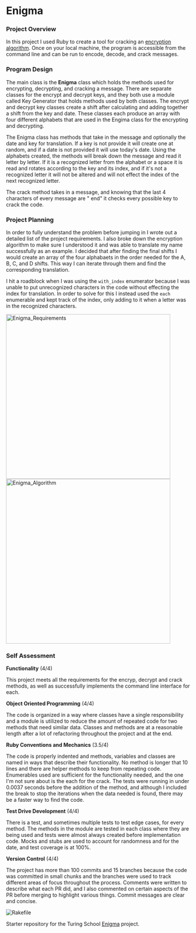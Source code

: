 # Enigma

### Project Overview

In this project I used Ruby to create a tool for cracking an [encryption algorithm](https://backend.turing.io/module1/projects/enigma/encryption). Once on your local machine, the program is accessible from the command line and can be run to encode, decode, and crack messages.

### Program Design

The main class is the **Enigma** class which holds the methods used for encrypting, decrypting, and cracking a message. There are separate classes for the encrypt and decrypt keys, and they both use a module called Key Generator that holds methods used by both classes. The encrypt and decrypt key classes create a shift after calculating and adding together a shift from the key and date. These classes each produce an array with four different alphabets that are used in the Engima class for the encrypting and decrypting.

The Enigma class has methods that take in the message and optionally the date and key for translation. If a key is not provide it will create one at random, and if a date is not provided it will use today's date. Using the alphabets created, the methods will break down the message and read it letter by letter. If it is a recognized letter from the alphabet or a space it is read and rotates according to the key and its index, and if it's not a recognized letter it will not be altered and will not effect the index of the next recognized letter.

The crack method takes in a message, and knowing that the last 4 characters of every message are "  end" it checks every possible key to crack the code.

### Project Planning

In order to fully understand the problem before jumping in I wrote out a detailed list of the project requirements. I also broke down the encryption algorithm to make sure I understood it and was able to translate my name successfully as an example. I decided that after finding the final shifts I would create an array of the four alphabaets in the order needed for the A, B, C, and D shifts. This way I can iterate through them and find the corresponding translation.

I hit a roadblock when I was using the `with_index` enumerator because I was unable to put unrecognized characters in the code without effecting the index for translation. In order to solve for this I instead used the `each` enumerable and kept track of the index, only adding to it when a letter was in the recognized characters.

<img src="https://user-images.githubusercontent.com/7945439/93830618-ebeb0f80-fc2d-11ea-80c5-20b5e3dc9b40.jpg" alt="Enigma_Requirements" width="450"/>
<img src="https://user-images.githubusercontent.com/7945439/93830666-0d4bfb80-fc2e-11ea-824e-59a0cf4f5147.jpg" alt="Enigma_Algorithm" width="450"/>

### Self Assessment

**Functionality** (4/4)

This project meets all the requirements for the encryp, decrypt and crack methods, as well as successfully implements the command line interface for each.

**Object Oriented Programming** (4/4)

The code is organized in a way where classes have a single responsibility and a module is utilized to reduce the amount of repeated code for two methods that need similar data. Classes and methods are at a reasonable length after a lot of refactoring throughout the project and at the end.

**Ruby Conventions and Mechanics** (3.5/4)

The code is properly indented and methods, variables and classes are named in ways that describe their functionality. No method is longer that 10 lines and there are helper methods to keep from repeating code. Enumerables used are sufficient for the functionality needed, and the one I'm not sure about is the each for the crack. The tests were running in under 0.0037 seconds before the addition of the method, and although I included the break to stop the iterations when the data needed is found, there may be a faster way to find the code.

**Test Drive Development** (4/4)

There is a test, and sometimes multiple tests to test edge cases, for every method. The methods in the module are tested in each class where they are being used and tests were almost always created before implementation code. Mocks and stubs are used to account for randomness and for the date, and test coverage is at 100%.

**Version Control** (4/4)

The project has more than 100 commits and 15 branches because the code was committed in small chunks and the branches were used to track different areas of focus throughout the process. Comments were written to describe what each PR did, and I also commented on certain aspects of the PR before merging to highlight various things. Commit messages are clear and concise.

![Rakefile](https://user-images.githubusercontent.com/7945439/93835277-f57b7400-fc3b-11ea-9879-fc62b05b3c6b.png "Test Coverage")


Starter repository for the Turing School [Enigma](https://backend.turing.io/module1/projects/enigma/) project.
